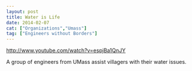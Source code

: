 ```yaml
---
layout: post
title: Water is Life
date: 2014-02-07
cat: ["Organizations","Umass"]
tag: ["Engineers without Borders"]
---
```


http://www.youtube.com/watch?v=espjBa1QnJY

 A group of engineers from UMass assist villagers with their water issues. 